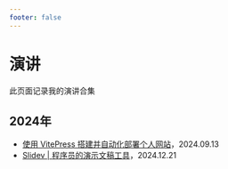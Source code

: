```yaml
---
footer: false
---
```


# 演讲

此页面记录我的演讲合集

## 2024年

- [使用 VitePress 搭建并自动化部署个人网站](./frontend/share-quarter-3.md)，2024.09.13
- [Slidev | 程序员的演示文稿工具](https://chenlei0608.github.io/slide-quarter-4/)，2024.12.21
